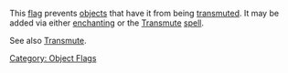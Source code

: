 This [flag](:Category:_Object_Flags "wikilink") prevents
[objects](:Category:_Objects "wikilink") that have it from being
[transmuted](Transmute "wikilink"). It may be added via either
[enchanting](Enchanting "wikilink") or the
[Transmute](Transmute "wikilink") [spell](:Category:_Spells "wikilink").

See also [Transmute](Transmute "wikilink").

[Category: Object Flags](Category:_Object_Flags "wikilink")

